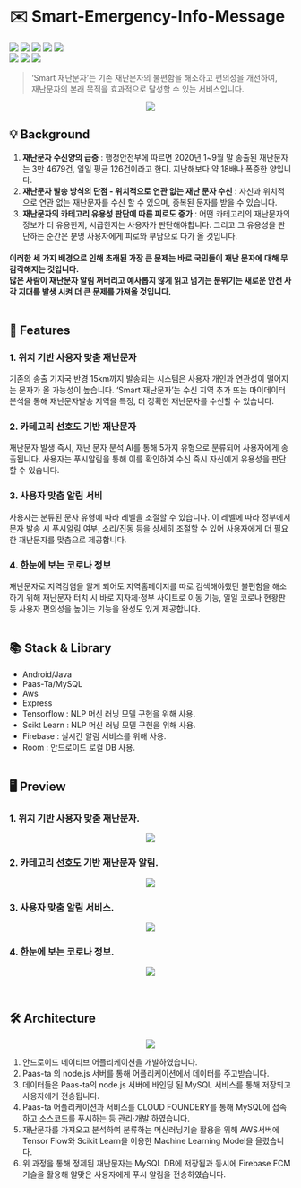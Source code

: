 # ✉️ Smart-Emergency-Info-Message
<img src = "https://img.shields.io/badge/ProjectType-TeamProject-orange?style=flat-square">  <img src = "https://img.shields.io/badge/Tools-AndroidStudio-brightgreen?style=flat-square&logo=AndroidStudio"> <img src = "https://img.shields.io/badge/Tools-VScode-brightgreen?style=flat-square&logo=VisualStudioCode"> <img src = "https://img.shields.io/badge/Tools-Pycharm-brightgreen?style=flat-square&logo=Pycharm"> <img src = "https://img.shields.io/badge/Tools-PaasTa-brightgreen?style=flat-square"> <br> <img src = "https://img.shields.io/badge/Language-Java-critical?style=flat-square&logo=Java"> <img src = "https://img.shields.io/badge/Language-Javascript-critical?style=flat-square&logo=Javascript"> <img src = "https://img.shields.io/badge/Language-Python-critical?style=flat-square&logo=Python">
> ‘Smart 재난문자’는 기존 재난문자의 불편함을 해소하고 편의성을 개선하여, <br>재난문자의 본래 목적을 효과적으로 달성할 수 있는 서비스입니다.
<p align="center"> <img src = "https://user-images.githubusercontent.com/64072741/126045059-616dcde1-4210-462b-8ffc-7c0a98314a0e.png"> </p>

##  💡  Background
1. **재난문자 수신양의 급증** : 행정안전부에 따르면 2020년 1~9월 말 송출된 재난문자는 3만 4679건, 일일 평균 126건이라고 한다. 지난해보다 약 18배나 폭증한 양입니다.
2. **재난문자 발송 방식의 단점 - 위치적으로 연관 없는 재난 문자 수신** : 자신과 위치적으로 연관 없는 재난문자를 수신 할 수 있으며, 중복된 문자를 받을 수 있습니다.
3. **재난문자의 카테고리 유용성 판단에 따른 피로도 증가** : 어떤 카테고리의 재난문자의 정보가 더 유용한지, 시급한지는 사용자가 판단해야합니다. 그리고 그 유용성을 판단하는 순간은 분명 사용자에게 피로와 부담으로 다가 올 것입니다. 

#### 이러한 세 가지 배경으로 인해 초래된 가장 큰 문제는 바로 국민들이 재난 문자에 대해 무감각해지는 것입니다.<br>많은 사람이 재난문자 알림 꺼버리고 예사롭지 않게 읽고 넘기는 분위기는 새로운 안전 사각 지대를 발생 시켜 더 큰 문제를 가져올 것입니다.<br><br>

##  📝  Features
### 1. 위치 기반 사용자 맞춤 재난문자
기존의 송출 기지국 반경 15km까지 발송되는 시스템은 사용자 개인과 연관성이 떨어지는 문자가 올 가능성이 높습니다. ‘Smart 재난문자’는 수신 지역 추가 또는 마이데이터 분석을 통해 재난문자발송 지역을 특정, 더 정확한 재난문자를 수신할 수 있습니다.
### 2. 카테고리 선호도 기반 재난문자
재난문자 발생 즉시, 재난 문자 분석 AI를 통해 5가지 유형으로 분류되어 사용자에게 송출됩니다. 사용자는 푸시알림을 통해 이를 확인하여 수신 즉시 자신에게 유용성을 판단 할 수 있습니다.
### 3. 사용자 맞춤 알림 서비
사용자는 분류된 문자 유형에 따라 레벨을 조절할 수 있습니다. 이 레벨에 따라 정부에서 문자 발송 시 푸시알림 여부, 소리/진동 등을 상세히 조절할 수 있어 사용자에게 더 필요한 재난문자를 맞춤으로 제공합니다.
### 4. 한눈에 보는 코로나 정보
재난문자로 지역감염을 알게 되어도 지역홈페이지를 따로 검색해야했던 불편함을 해소하기 위해 재난문자 터치 시 바로 지자체·정부 사이트로 이동 기능, 일일 코로나 현황판 등 사용자 편의성을 높이는 기능을 완성도 있게 제공합니다.<br><br>

##  📚  Stack & Library
+ Android/Java
+ Paas-Ta/MySQL
+ Aws
+ Express
+ Tensorflow : NLP 머신 러닝 모델 구현을 위해 사용.
+ Scikt Learn : NLP 머신 러닝 모델 구현을 위해 사용.
+ Firebase : 실시간 알림 서비스를 위해 사용.
+ Room : 안드로이드 로컬 DB 사용.<br><br>

##  🖥️  Preview
### 1. 위치 기반 사용자 맞춤 재난문자.
<p align="center"> <img src = "https://user-images.githubusercontent.com/64072741/126046010-25df2891-269c-4ee7-ab9e-7ddfb7e05994.png"> </p>

### 2. 카테고리 선호도 기반 재난문자 알림.
<p align="center"> <img src = "https://user-images.githubusercontent.com/64072741/126045996-db388023-0e04-493c-83e5-2698c36f6a09.png"> </p>

### 3. 사용자 맞춤 알림 서비스.
<p align="center"> <img src = "https://user-images.githubusercontent.com/64072741/126046075-cab43414-d2f2-456c-8fde-058e6f96efc5.png"> </p>

### 4. 한눈에 보는 코로나 정보.
<p align="center"> <img src = "https://user-images.githubusercontent.com/64072741/126046079-340c8651-cdbf-496e-8de8-dae4565a299d.png"> </p><br>

##  🛠️  Architecture
<p align="center"> <img src = "https://user-images.githubusercontent.com/64072741/126046207-bd365d29-d17a-4ac7-aeea-49fee9912a12.png"> </p>

1. 안드로이드 네이티브 어플리케이션을 개발하였습니다.
3. Paas-ta 의 node.js 서버를 통해 어플리케이션에서 데이터를 주고받습니다.
4. 데이터들은 Paas-ta의 node.js 서버에 바인딩 된 MySQL 서비스를 통해 저장되고 사용자에게 전송됩니다.
5. Paas-ta 어플리케이션과 서비스를 CLOUD FOUNDERY를 통해 MySQL에 접속하고 소스코드를 푸시하는 등 관리·개발 하였습니다.
6. 재난문자를 가져오고 분석하여 분류하는 머신러닝기술 활용을 위해 AWS서버에 Tensor Flow와 Scikit Learn을 이용한 Machine Learning Model을 올렸습니다.
7. 위 과정을 통해 정제된 재난문자는 MySQL DB에 저장됨과 동시에  Firebase FCM 기술을 활용해 알맞은 사용자에게 푸시 알림을 전송하였습니다.


